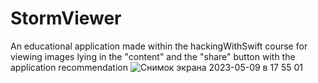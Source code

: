 # StormViewer
An educational application made within the hackingWithSwift course for viewing images lying in the "content" and the "share" button with the application recommendation
![Снимок экрана 2023-05-09 в 17 55 01](https://github.com/A1s1N/StormViewer/assets/22246091/2a412361-e44d-4fe2-89e4-a022f161a246)

